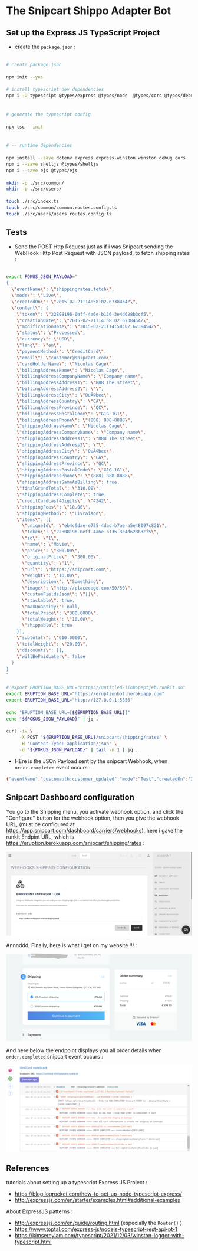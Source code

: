 # The Snipcart Shippo Adapter Bot

## Set up the Express JS TypeScript Project

* create the `package.json` : 

```bash 

# create package.json

npm init --yes

# install typescript dev dependencies 
npm i -D typescript @types/express @types/node  @types/cors @types/debug @types/express-winston source-map-support tslint concurrently nodemon


# generate the typescript config

npx tsc --init


# -- runtime dependencies

npm install --save dotenv express express-winston winston debug cors
npm i --save shelljs @types/shelljs
npm i --save ejs @types/ejs

mkdir -p ./src/common/
mkdir -p ./src/users/

touch ./src/index.ts
touch ./src/common/common.routes.config.ts
touch ./src/users/users.routes.config.ts
```


## Tests

* Send the POST Http Request just as if i was Snipcart sending the WebHook Http Post Request with JSON payload, to fetch shipping rates : 


```bash

export POKUS_JSON_PAYLOAD="
{
  \"eventName\": \"shippingrates.fetch\",
  \"mode\": \"Live\",
  \"createdOn\": \"2015-02-21T14:58:02.6738454Z\",
  \"content\": {
    \"token\": \"22808196-0eff-4a6e-b136-3e4d628b3cf5\",
    \"creationDate\": \"2015-02-21T14:58:02.6738454Z\",
    \"modificationDate\": \"2015-02-21T14:58:02.6738454Z\",
    \"status\": \"Processed\",
    \"currency\": \"USD\",
    \"lang\": \"en\",
    \"paymentMethod\": \"CreditCard\",
    \"email\": \"customer@snipcart.com\",
    \"cardHolderName\": \"Nicolas Cage\",
    \"billingAddressName\": \"Nicolas Cage\",
    \"billingAddressCompanyName\": \"Company name\",
    \"billingAddressAddress1\": \"888 The street\",
    \"billingAddressAddress2\": \"\",
    \"billingAddressCity\": \"QuÃ©bec\",
    \"billingAddressCountry\": \"CA\",
    \"billingAddressProvince\": \"QC\",
    \"billingAddressPostalCode\": \"G1G 1G1\",
    \"billingAddressPhone\": \"(888) 888-8888\",
    \"shippingAddressName\": \"Nicolas Cage\",
    \"shippingAddressCompanyName\": \"Company name\",
    \"shippingAddressAddress1\": \"888 The street\",
    \"shippingAddressAddress2\": \"\",
    \"shippingAddressCity\": \"QuÃ©bec\",
    \"shippingAddressCountry\": \"CA\",
    \"shippingAddressProvince\": \"QC\",
    \"shippingAddressPostalCode\": \"G1G 1G1\",
    \"shippingAddressPhone\": \"(888) 888-8888\",
    \"shippingAddressSameAsBilling\": true,
    \"finalGrandTotal\": \"310.00\",
    \"shippingAddressComplete\": true,
    \"creditCardLast4Digits\": \"4242\",
    \"shippingFees\": \"10.00\",
    \"shippingMethod\": \"Livraison\",
    \"items\": [{
      \"uniqueId\": \"eb4c9dae-e725-4dad-b7ae-a5e48097c831\",
      \"token\": \"22808196-0eff-4a6e-b136-3e4d628b3cf5\",
      \"id\": \"1\",
      \"name\": \"Movie\",
      \"price\": \"300.00\",
      \"originalPrice\": \"300.00\",
      \"quantity\": \"1\",
      \"url\": \"https://snipcart.com\",
      \"weight\": \"10.00\",
      \"description\": \"Something\",
      \"image\": \"http://placecage.com/50/50\",
      \"customFieldsJson\": \"[]\",
      \"stackable\": true,
      \"maxQuantity\": null,
      \"totalPrice\": \"300.0000\",
      \"totalWeight\": \"10.00\",
      \"shippable\": true
    }],
    \"subtotal\": \"610.0000\",
    \"totalWeight\": \"20.00\",
    \"discounts\": [],
    \"willBePaidLater\": false
  }
}
"

# export ERUPTION_BASE_URL="https://untitled-iih05peptjeb.runkit.sh"
export ERUPTION_BASE_URL="https://eruptionbot.herokuapp.com"
export ERUPTION_BASE_URL="http://127.0.0.1:5656"

echo "ERUPTION_BASE_URL=[${ERUPTION_BASE_URL}]"
echo "${POKUS_JSON_PAYLOAD}" | jq .

curl -iv \
     -X POST "${ERUPTION_BASE_URL}/snipcart/shipping/rates" \
     -H 'Content-Type: application/json' \
     -d "${POKUS_JSON_PAYLOAD}" | tail -n 1 | jq .

```


* HEre is the JSOn Payload sent by the snipcart Webhook, when `order.completed` event occurs : 

```bash 
{"eventName":"customauth:customer_updated","mode":"Test","createdOn":"2022-07-14T15:22:55.9845125Z","content":{"id":"3bd0d38e-3748-4b73-8bc3-162bbdb9e7af","email":"croutontechlead@gmail.com","mode":"Test","statistics":{"ordersCount":0,"ordersAmount":null,"subscriptionsCount":0},"creationDate":"2022-07-13T16:03:21.347Z","billingAddressFirstName":null,"billingAddressName":"CroutonTechLead","billingAddressCompanyName":null,"billingAddressAddress1":"8 Impasse du Martin Pêcheur","billingAddressAddress2":"","billingAddressCity":"Agde","billingAddressCountry":"FR","billingAddressProvince":"Occitanie","billingAddressPostalCode":"34300","billingAddressPhone":"","shippingAddressFirstName":null,"shippingAddressName":"Paul Bismuth","shippingAddressCompanyName":null,"shippingAddressAddress1":"5 Rue Achille Martinet","shippingAddressAddress2":"","shippingAddressCity":"Paris","shippingAddressCountry":"FR","shippingAddressProvince":"IDF","shippingAddressPostalCode":"75018","shippingAddressPhone":"","shippingAddressSameAsBilling":false,"status":"Unconfirmed","sessionToken":"7facc5ba-f0a8-4e92-88ab-47bbc2e86e11","gravatarUrl":"https://www.gravatar.com/avatar/5015e40bf1b74ca2913bb5735cb659ad?s=70&d=https%3a%2f%2fcdn.snipcart.com%2fassets%2fimages%2favatar.jpg","billingAddress":{"fullName":"CroutonTechLead","firstName":null,"name":"CroutonTechLead","company":null,"address1":"8 Impasse du Martin Pêcheur","address2":"","fullAddress":"8 Impasse du Martin Pêcheur","city":"Agde","country":"FR","postalCode":"34300","province":"Occitanie","phone":"","vatNumber":null,"hasMinimalRequiredInfo":true,"validationErrors":{}},"shippingAddress":{"fullName":"Paul Bismuth","firstName":null,"name":"Paul Bismuth","company":null,"address1":"5 Rue Achille Martinet","address2":"","fullAddress":"5 Rue Achille Martinet","city":"Paris","country":"FR","postalCode":"75018","province":"IDF","phone":"","vatNumber":null,"hasMinimalRequiredInfo":true,"validationErrors":{}}}}
```

## Snipcart Dashboard configuration

You go to the Shipping menu, you activate webhook option, and click the "Configure" button for the webhook option, then you give the webhook URL, (must be configured at https://app.snipcart.com/dashboard/carriers/webhooks), here i gave the runkit Endpint URL, which is https://eruption.kerokuapp.com/snipcart/shipping/rates : 


![snipcart fetching runkit endpoint](./documentation/images/snipcart/configure-fetch-shipping-rates.PNG)



Annnddd, Finally, here is what i get on my website !!! : 

![snipcart fetching runkit endpoint](./documentation/images/snipcart/first-integration-result-via-runkit.1.PNG)

<!-- /C/Users/Utilisateur/crouton/documentation/architecture/goshippo-snipcart-formspree\shippo-snipcart-adapter\first-integration-result-via-runkit.1.PNG -->

And here below the endpoint displays you all order details when `order.completed` snipcart event occurs :


![snipcart fetching runkit endpoint](./documentation/images/snipcart/first-integration-result-via-runkit.5.order.completed.event.catched.PNG)



## References

tutorials about setting up a typescript Express JS Project : 

* https://blog.logrocket.com/how-to-set-up-node-typescript-express/
* http://expressjs.com/en/starter/examples.html#additional-examples

About ExpressJS patterns : 

* http://expressjs.com/en/guide/routing.html (especially the `Router()` )
* https://www.toptal.com/express-js/nodejs-typescript-rest-api-pt-1
* https://kimsereylam.com/typescript/2021/12/03/winston-logger-with-typescript.html